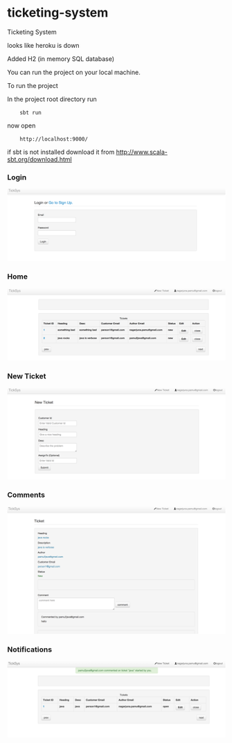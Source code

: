# ticketing-system
Ticketing System

looks like heroku is down

Added H2 (in memory SQL database)

You can run the project on your local machine.

To run the project

In the project root directory run

```
    sbt run
```

now open
```
    http://localhost:9000/
```

if sbt is not installed download it from http://www.scala-sbt.org/download.html

### Login

![UI](https://raw.githubusercontent.com/pamu/ticketing-system/master/images/login.png)

### Home

![UI](https://raw.githubusercontent.com/pamu/ticketing-system/master/images/home.png)

### New Ticket

![UI](https://raw.githubusercontent.com/pamu/ticketing-system/master/images/newticket.png)

### Comments

![UI](https://raw.githubusercontent.com/pamu/ticketing-system/master/images/comments.png)

### Notifications

![UI](https://raw.githubusercontent.com/pamu/ticketing-system/master/images/notifications.png)
